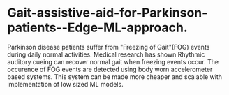 # Gait-assistive-aid-for-Parkinson-patients--Edge-ML-approach.
Parkinson disease patients suffer from "Freezing of Gait"(FOG)  events during daily normal activities. Medical research has shown Rhythmic auditory cueing can recover normal gait when freezing events occur. The occurence of FOG events are detected using body worn accelerometer based systems. This system can be made more cheaper and scalable with implementation of low sized ML models. 
